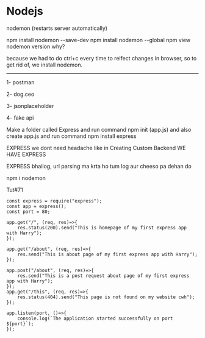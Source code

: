# Nodejs
nodemon (restarts server automatically) 

npm install nodemon --save-dev 
npm install nodemon --global
npm view nodemon version
why? 

because we had to do ctrl+c every time to relfect changes in browser, so to get rid of, we install nodemon.

--------------

1- postman

2- dog.ceo 

3- jsonplaceholder

4- fake api 

Make a folder called Express and run command npm init (app.js) and also create app.js and run command npm install express

EXPRESS we dont need headache like in Creating Custom Backend WE HAVE EXPRESS

EXPRESS bhailog, url parsing ma krta ho tum log aur cheeso pa dehan do

npm i nodemon

Tut#71
```
const express = require("express");
const app = express();
const port = 80;
 
app.get("/", (req, res)=>{ 
    res.status(200).send("This is homepage of my first express app with Harry");
});

app.get("/about", (req, res)=>{
    res.send("This is about page of my first express app with Harry");
});

app.post("/about", (req, res)=>{
    res.send("This is a post request about page of my first express app with Harry");
});
app.get("/this", (req, res)=>{
    res.status(404).send("This page is not found on my website cwh");
});

app.listen(port, ()=>{
    console.log(`The application started successfully on port ${port}`);
});

```




























